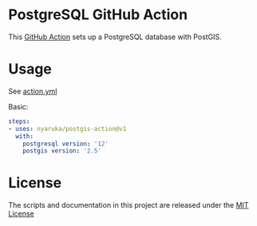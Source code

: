 # PostgreSQL GitHub Action

This [GitHub Action](https://github.com/features/actions) sets up a PostgreSQL database with PostGIS.

# Usage

See [action.yml](action.yml)

Basic:
```yaml
steps:
- uses: nyaruka/postgis-action@v1
  with:
    postgresql version: '12'
    postgis version: '2.5'
```

# License

The scripts and documentation in this project are released under the [MIT License](LICENSE)
